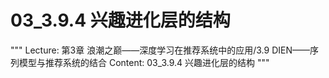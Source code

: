 # 03_3.9.4 兴趣进化层的结构

"""
Lecture: 第3章 浪潮之巅——深度学习在推荐系统中的应用/3.9 DIEN——序列模型与推荐系统的结合
Content: 03_3.9.4 兴趣进化层的结构
"""

